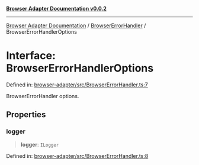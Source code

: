 [**Browser Adapter Documentation v0.0.2**](../../README.md)

***

[Browser Adapter Documentation](../../modules.md) / [BrowserErrorHandler](../README.md) / BrowserErrorHandlerOptions

# Interface: BrowserErrorHandlerOptions

Defined in: [browser-adapter/src/BrowserErrorHandler.ts:7](https://github.com/stonemjs/browser-adapter/blob/c3427cc529e8929bb73bcc39b402c0bfd995379e/src/BrowserErrorHandler.ts#L7)

BrowserErrorHandler options.

## Properties

### logger

> **logger**: `ILogger`

Defined in: [browser-adapter/src/BrowserErrorHandler.ts:8](https://github.com/stonemjs/browser-adapter/blob/c3427cc529e8929bb73bcc39b402c0bfd995379e/src/BrowserErrorHandler.ts#L8)
